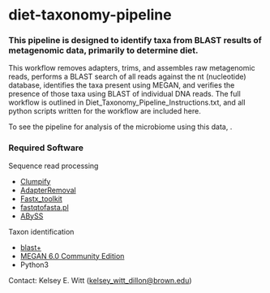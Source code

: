 # diet-taxonomy-pipeline
### This pipeline is designed to identify taxa from BLAST results of metagenomic data, primarily to determine diet.

This workflow removes adapters, trims, and assembles raw metagenomic reads, performs a BLAST search of all reads against the nt (nucleotide) database, identifies the taxa present using MEGAN, and verifies the presence of those taxa using BLAST of individual DNA reads. The full workflow is outlined in Diet_Taxonomy_Pipeline_Instructions.txt, and all python scripts written for the workflow are included here.

To see the pipeline for analysis of the microbiome using this data, <link here>.

### Required Software
Sequence read processing
* [Clumpify](https://github.com/BioInfoTools/BBMap/blob/master/sh/clumpify.sh)
* [AdapterRemoval](https://github.com/MikkelSchubert/adapterremoval)
* [Fastx_toolkit](http://hannonlab.cshl.edu/fastx_toolkit/)
* [fastqtofasta.pl](https://github.com/PombertLab/Genomics/blob/master/FASTQtoFASTA.pl)
* [ABySS](https://github.com/bcgsc/abyss)

Taxon identification
* [blast+](https://blast.ncbi.nlm.nih.gov/Blast.cgi?CMD=Web&PAGE_TYPE=BlastDocs&DOC_TYPE=Download)
* [MEGAN 6.0 Community Edition](https://software-ab.informatik.uni-tuebingen.de/download/megan6/welcome.html)
* Python3

Contact: Kelsey E. Witt (kelsey_witt_dillon@brown.edu)
